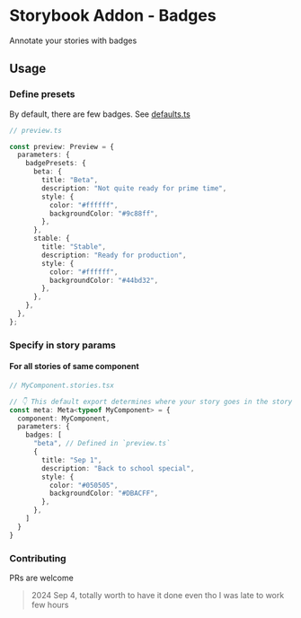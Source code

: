 # Storybook Addon - Badges

Annotate your stories with badges

## Usage

### Define presets

By default, there are few badges. See [defaults.ts](./src/defaults.ts)

```typescript
// preview.ts

const preview: Preview = {
  parameters: {
    badgePresets: {
      beta: {
        title: "Beta",
        description: "Not quite ready for prime time",
        style: {
          color: "#ffffff",
          backgroundColor: "#9c88ff",
        },
      },
      stable: {
        title: "Stable",
        description: "Ready for production",
        style: {
          color: "#ffffff",
          backgroundColor: "#44bd32",
        },
      },
    },
  },
};
```

### Specify in story params

#### For all stories of same component

```typescript
// MyComponent.stories.tsx

// 👇 This default export determines where your story goes in the story list
const meta: Meta<typeof MyComponent> = {
  component: MyComponent,
  parameters: {
    badges: [
      "beta", // Defined in `preview.ts`
      {
        title: "Sep 1",
        description: "Back to school special",
        style: {
          color: "#050505",
          backgroundColor: "#DBACFF",
        },
      },
    ]
  }
}
```

### Contributing

PRs are welcome

> 2024 Sep 4, totally worth to have it done even tho I was late to work few hours
